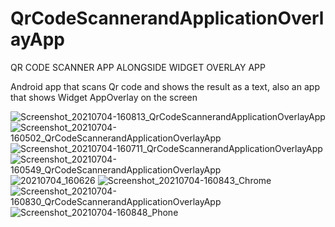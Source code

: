# QrCodeScannerandApplicationOverlayApp
QR CODE SCANNER APP ALONGSIDE WIDGET OVERLAY APP

Android app that scans Qr code and shows the result as a text, also an app that shows Widget AppOverlay on the screen

![Screenshot_20210704-160813_QrCodeScannerandApplicationOverlayApp](https://user-images.githubusercontent.com/44091450/124390284-ad47b280-dc9f-11eb-8f05-95f071e178a2.jpg)
![Screenshot_20210704-160502_QrCodeScannerandApplicationOverlayApp](https://user-images.githubusercontent.com/44091450/124390320-da946080-dc9f-11eb-9cab-d6a7ffcf5f3f.jpg)
![Screenshot_20210704-160711_QrCodeScannerandApplicationOverlayApp](https://user-images.githubusercontent.com/44091450/124390287-b6388400-dc9f-11eb-9ab9-c121c6f1e979.jpg)
![Screenshot_20210704-160549_QrCodeScannerandApplicationOverlayApp](https://user-images.githubusercontent.com/44091450/124390292-b9cc0b00-dc9f-11eb-9217-866017a071a5.jpg)
![20210704_160626](https://user-images.githubusercontent.com/44091450/124390296-c3557300-dc9f-11eb-9d71-df81dadef031.jpg)
![Screenshot_20210704-160843_Chrome](https://user-images.githubusercontent.com/44091450/124390305-cbadae00-dc9f-11eb-829d-58a53af8d7c3.jpg)
![Screenshot_20210704-160830_QrCodeScannerandApplicationOverlayApp](https://user-images.githubusercontent.com/44091450/124390308-cd777180-dc9f-11eb-85fe-8571e8a98c45.jpg)
![Screenshot_20210704-160848_Phone](https://user-images.githubusercontent.com/44091450/124390312-cea89e80-dc9f-11eb-909d-e025448a3a99.jpg)
